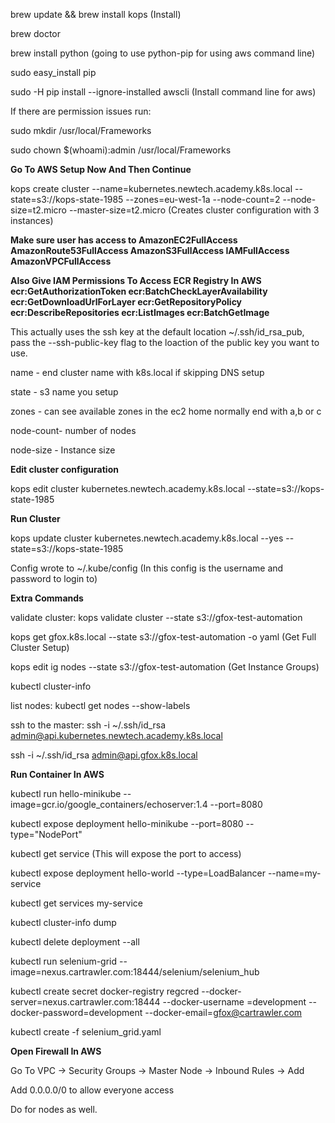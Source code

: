 brew update && brew install kops (Install)

brew doctor

brew install python (going to use python-pip for using aws command line)

sudo easy_install pip

sudo -H pip install --ignore-installed awscli (Install command line for aws)

If there are permission issues run:

sudo mkdir /usr/local/Frameworks

sudo chown $(whoami):admin /usr/local/Frameworks

**Go To AWS Setup Now And Then Continue**

kops create cluster --name=kubernetes.newtech.academy.k8s.local --state=s3://kops-state-1985 --zones=eu-west-1a --node-count=2 --node-size=t2.micro --master-size=t2.micro (Creates cluster configuration with 3 instances)

**Make sure user has access to AmazonEC2FullAccess
AmazonRoute53FullAccess
AmazonS3FullAccess
IAMFullAccess
AmazonVPCFullAccess**

**Also Give IAM Permissions To Access ECR Registry In AWS
ecr:GetAuthorizationToken
ecr:BatchCheckLayerAvailability
ecr:GetDownloadUrlForLayer
ecr:GetRepositoryPolicy
ecr:DescribeRepositories
ecr:ListImages
ecr:BatchGetImage**

This actually uses the ssh key at the default location ~/.ssh/id_rsa_pub, pass the --ssh-public-key flag to the loaction of the public key you want to use.

name - end cluster name with k8s.local if skipping DNS setup

state - s3 name you setup

zones - can see available zones in the ec2 home normally end with a,b or c

node-count- number of nodes

node-size - Instance size

**Edit cluster configuration**

kops edit cluster kubernetes.newtech.academy.k8s.local --state=s3://kops-state-1985

**Run Cluster**

kops update cluster kubernetes.newtech.academy.k8s.local --yes --state=s3://kops-state-1985

Config wrote to ~/.kube/config (In this config is the username and password to login to)


**Extra Commands**

validate cluster: kops validate cluster --state s3://gfox-test-automation

kops get gfox.k8s.local --state s3://gfox-test-automation  -o yaml (Get Full Cluster Setup)

kops edit ig nodes --state s3://gfox-test-automation (Get Instance Groups)

kubectl cluster-info

list nodes: kubectl get nodes --show-labels

ssh to the master: ssh -i ~/.ssh/id_rsa admin@api.kubernetes.newtech.academy.k8s.local

ssh -i ~/.ssh/id_rsa admin@api.gfox.k8s.local


**Run Container In AWS**

kubectl run hello-minikube --image=gcr.io/google_containers/echoserver:1.4 --port=8080

kubectl expose deployment hello-minikube --port=8080 --type="NodePort"

kubectl get service (This will expose the port to access)

kubectl expose deployment hello-world --type=LoadBalancer --name=my-service

kubectl get services my-service

kubectl cluster-info dump

kubectl delete deployment --all
 
 kubectl run selenium-grid --image=nexus.cartrawler.com:18444/selenium/selenium_hub 

 kubectl create secret docker-registry regcred --docker-server=nexus.cartrawler.com:18444 --docker-username =development --docker-password=development --docker-email=gfox@cartrawler.com
 
kubectl create -f selenium_grid.yaml


**Open Firewall In AWS**

Go To VPC -> Security Groups -> Master Node -> Inbound Rules -> Add

Add 0.0.0.0/0 to allow everyone access 

Do for nodes as well.








